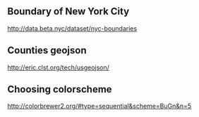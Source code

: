 ## Boundary of New York City

http://data.beta.nyc/dataset/nyc-boundaries

## Counties geojson

http://eric.clst.org/tech/usgeojson/

## Choosing colorscheme

http://colorbrewer2.org/#type=sequential&scheme=BuGn&n=5
